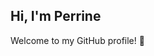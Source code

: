 ## Hi, I'm Perrine

Welcome to my GitHub profile! 🚀 

<!-- ## 🛠️ Technologies & Tools
* Languages: HTML, CSS, Javascript, Python, PHP.
* Frameworks: Symfony, React.
* Others: Git, Docker, Dbeaver.

 ## 📫 Contact Me 


